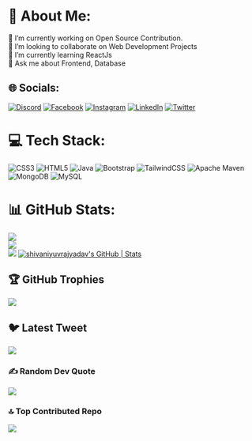 # 💫 About Me:
🔭 I’m currently working on Open Source Contribution. <br>👯 I’m looking to collaborate on Web Development Projects <br>🌱 I’m currently learning ReactJs<br>💬 Ask me about Frontend, Database <br>


## 🌐 Socials:
[![Discord](https://img.shields.io/badge/Discord-%237289DA.svg?logo=discord&logoColor=white)](https://discord.gg/shivani#7649) [![Facebook](https://img.shields.io/badge/Facebook-%231877F2.svg?logo=Facebook&logoColor=white)](https://facebook.com/shivani%20yuvraj%20yadav) [![Instagram](https://img.shields.io/badge/Instagram-%23E4405F.svg?logo=Instagram&logoColor=white)](https://instagram.com/___shivani@09__) [![LinkedIn](https://img.shields.io/badge/LinkedIn-%230077B5.svg?logo=linkedin&logoColor=white)](https://www.linkedin.com/in/shivani-yadav-586899214/) [![Twitter](https://img.shields.io/badge/Twitter-%231DA1F2.svg?logo=Twitter&logoColor=white)](https://twitter.com/Shivani55254) 

# 💻 Tech Stack:
![CSS3](https://img.shields.io/badge/css3-%231572B6.svg?style=for-the-badge&logo=css3&logoColor=white) ![HTML5](https://img.shields.io/badge/html5-%23E34F26.svg?style=for-the-badge&logo=html5&logoColor=white) ![Java](https://img.shields.io/badge/java-%23ED8B00.svg?style=for-the-badge&logo=java&logoColor=white) ![Bootstrap](https://img.shields.io/badge/bootstrap-%23563D7C.svg?style=for-the-badge&logo=bootstrap&logoColor=white) ![TailwindCSS](https://img.shields.io/badge/tailwindcss-%2338B2AC.svg?style=for-the-badge&logo=tailwind-css&logoColor=white) ![Apache Maven](https://img.shields.io/badge/Apache%20Maven-C71A36?style=for-the-badge&logo=Apache%20Maven&logoColor=white) ![MongoDB](https://img.shields.io/badge/MongoDB-%234ea94b.svg?style=for-the-badge&logo=mongodb&logoColor=white) ![MySQL](https://img.shields.io/badge/mysql-%2300f.svg?style=for-the-badge&logo=mysql&logoColor=white)
# 📊 GitHub Stats:
![](https://github-readme-stats.vercel.app/api?username=shivaniyuvrajyadav&theme=dark&hide_border=false&include_all_commits=false&count_private=false)<br/>
![](https://github-readme-streak-stats.herokuapp.com/?user=shivaniyuvrajyadav&theme=dark&hide_border=false)<br/>
![](https://github-readme-stats.vercel.app/api/top-langs/?username=shivaniyuvrajyadav&theme=dark&hide_border=false&include_all_commits=false&count_private=false&layout=compact)
[![shivaniyuvrajyadav's GitHub | Stats](https://stats.quine.sh/shivaniyuvrajyadav/github?theme=light)](https://quine.sh)
## 🏆 GitHub Trophies
![](https://github-profile-trophy.vercel.app/?username=shivaniyuvrajyadav&theme=radical&no-frame=false&no-bg=false&margin-w=4)

## 🐦 Latest Tweet
[![](https://gtce.itsvg.in/api?username=https://twitter.com/Shivani55254)](https://github.com/VishwaGauravIn/github-twitter-card-embed)

### ✍️ Random Dev Quote
![](https://quotes-github-readme.vercel.app/api?type=horizontal&theme=radical)

### 🔝 Top Contributed Repo
![](https://github-contributor-stats.vercel.app/api?username=shivaniyuvrajyadav&limit=5&theme=radical&combine_all_yearly_contributions=true)

